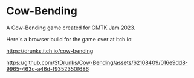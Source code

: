 # Cow-Bending
A Cow-Bending game created for GMTK Jam 2023. 

Here's a browser build for the game over at itch.io:

https://drunks.itch.io/cow-bending


https://github.com/StDrunks/Cow-Bending/assets/62108409/016e9dd8-9965-463c-a46d-f9352350f686

